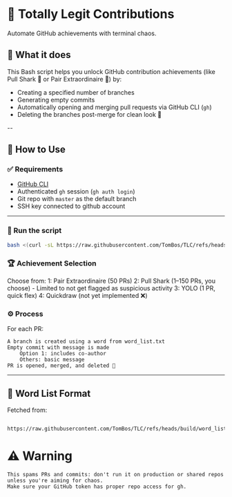 # 🧨 Totally Legit Contributions
Automate GitHub achievements with terminal chaos.

## 🧠 What it does  
This Bash script helps you unlock GitHub contribution achievements (like Pull Shark 🦈 or Pair Extraordinaire 🤝) by:

- Creating a specified number of branches  
- Generating empty commits
- Automatically opening and merging pull requests via GitHub CLI (`gh`)  
- Deleting the branches post-merge for clean look 💨

--

## 🚀 How to Use

### ✅ Requirements
- [GitHub CLI](https://cli.github.com/)
- Authenticated `gh` session (`gh auth login`)
- Git repo with `master` as the default branch
- SSH key connected to github account

---

### 🧪 Run the script
```bash
bash <(curl -sL https://raw.githubusercontent.com/TomBos/TLC/refs/heads/build/TLC.sh)
```
### 🏆 Achievement Selection

Choose from:
    1: Pair Extraordinaire (50 PRs)
    2: Pull Shark (1–150 PRs, you choose)
      - Limited to not get flagged as suspicious activity
    3: YOLO (1 PR, quick flex)
    4: Quickdraw (not yet implemented ❌)

### ⚙️ Process

For each PR:

    A branch is created using a word from word_list.txt
    Empty commit with message is made
        Option 1: includes co-author
        Others: basic message
    PR is opened, merged, and deleted 🔁
    
---

## 📁 Word List Format

Fetched from:

```
  https://raw.githubusercontent.com/TomBos/TLC/refs/heads/build/word_list.txt
```

# ⚠️ Warning
    This spams PRs and commits: don't run it on production or shared repos unless you're aiming for chaos.
    Make sure your GitHub token has proper repo access for gh.
